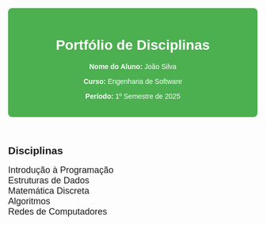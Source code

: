 <!DOCTYPE html>
<html lang="pt-br">
<head>
    <meta charset="UTF-8">
    <meta name="viewport" content="width=device-width, initial-scale=1.0">
    <title>Portfólio de Disciplinas</title>
    <style>
        body {
            font-family: Arial, sans-serif;
            margin: 40px;
        }
        header {
            text-align: center;
            padding: 20px;
            background-color: #4CAF50;
            color: white;
            border-radius: 8px;
        }
        ul {
            list-style-type: none;
            padding: 0;
        }
        li {
            font-size: 18px;
        }
    </style>
</head>
<body>

<header>
    <h1>Portfólio de Disciplinas</h1>
    <p><strong>Nome do Aluno:</strong> João Silva</p>
    <p><strong>Curso:</strong> Engenharia de Software</p>
    <p><strong>Período:</strong> 1º Semestre de 2025</p>
</header>

<section>
    <h2>Disciplinas</h2>
    <ul>
        <li>Introdução à Programação</li>
        <li>Estruturas de Dados</li>
        <li>Matemática Discreta</li>
        <li>Algoritmos</li>
        <li>Redes de Computadores</li>
    </ul>
</section>

</body>
</html>

